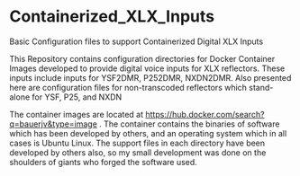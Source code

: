 # Containerized_XLX_Inputs
Basic Configuration files to support Containerized Digital XLX Inputs

This Repository contains configuration directories for Docker Container Images developed to provide digital voice inputs for XLX reflectors.  These inputs include inputs for YSF2DMR, P252DMR, NXDN2DMR.  Also presented here are configuration files for non-transcoded reflectors which stand-alone for YSF, P25, and NXDN

The container images are located at https://hub.docker.com/search?q=bauerjv&type=image .  The container contains the binaries of software which has been developed by others, and an operating system which in all cases is Ubuntu Linux.  The support files in each directory have been developed by others also, so my small development was done on the shoulders of giants who forged the software used.
